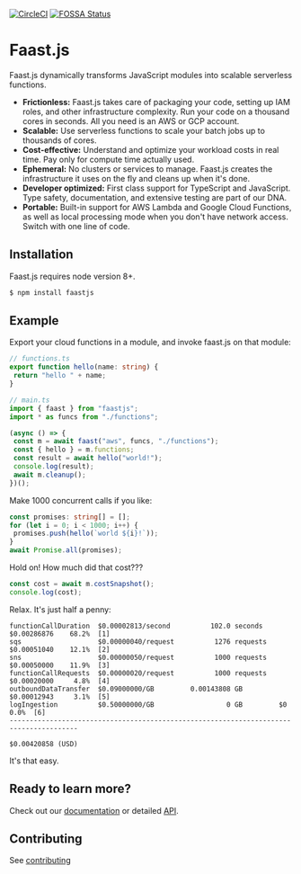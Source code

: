 [![CircleCI](https://circleci.com/gh/GiantSquidBaby/faast.js.svg?style=shield&circle-token=c97f196a78c7173d6ca4e5fc9f09c2cba4ab0647)](https://circleci.com/gh/GiantSquidBaby/faast.js) [![FOSSA Status](https://app.fossa.io/api/projects/git%2Bgithub.com%2Facchou%2Ffaast.js.svg?type=shield)](https://app.fossa.io/projects/git%2Bgithub.com%2Facchou%2Ffaast.js?ref=badge_shield)

# Faast.js

Faast.js dynamically transforms JavaScript modules into scalable serverless functions.

- **Frictionless:** Faast.js takes care of packaging your code, setting up IAM roles, and other infrastructure complexity. Run your code on a thousand cores in seconds. All you need is an AWS or GCP account.
- **Scalable:** Use serverless functions to scale your batch jobs up to thousands of cores.
- **Cost-effective:** Understand and optimize your workload costs in real time. Pay only for compute time actually used.
- **Ephemeral:** No clusters or services to manage. Faast.js creates the infrastructure it uses on the fly and cleans up when it's done.
- **Developer optimized:** First class support for TypeScript and JavaScript. Type safety, documentation, and extensive testing are part of our DNA.
- **Portable:** Built-in support for AWS Lambda and Google Cloud Functions, as well as local processing mode when you don't have network access. Switch with one line of code.

## Installation

Faast.js requires node version 8+.

```bash
$ npm install faastjs
```

## Example

Export your cloud functions in a module, and invoke faast.js on that module:

```typescript
// functions.ts
export function hello(name: string) {
 return "hello " + name;
}
```

```typescript
// main.ts
import { faast } from "faastjs";
import * as funcs from "./functions";

(async () => {
 const m = await faast("aws", funcs, "./functions");
 const { hello } = m.functions;
 const result = await hello("world!");
 console.log(result);
 await m.cleanup();
})();
```

Make 1000 concurrent calls if you like:

```typescript
const promises: string[] = [];
for (let i = 0; i < 1000; i++) {
 promises.push(hello(`world ${i}!`));
}
await Promise.all(promises);
```

Hold on! How much did that cost???

```typescript
const cost = await m.costSnapshot();
console.log(cost);
```

Relax. It's just half a penny:

```
functionCallDuration  $0.00002813/second          102.0 seconds    $0.00286876    68.2%  [1]
sqs                   $0.00000040/request          1276 requests   $0.00051040    12.1%  [2]
sns                   $0.00000050/request          1000 requests   $0.00050000    11.9%  [3]
functionCallRequests  $0.00000020/request          1000 requests   $0.00020000     4.8%  [4]
outboundDataTransfer  $0.09000000/GB         0.00143808 GB         $0.00012943     3.1%  [5]
logIngestion          $0.50000000/GB                  0 GB         $0              0.0%  [6]
---------------------------------------------------------------------------------------
                                                                   $0.00420858 (USD)
```

It's that easy.

## Ready to learn more?

Check out our [documentation](./docs/01-introduction.md) or detailed [API](./docs/api/faastjs.md).

## Contributing

See [contributing](./docs/11-contributing)
